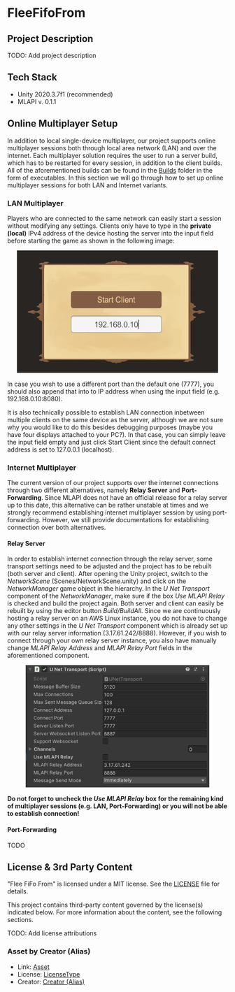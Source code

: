 # FleeFifoFrom

## Project Description

TODO: Add project description

## Tech Stack

* Unity 2020.3.7f1 (recommended)
* MLAPI v. 0.1.1

## Online Multiplayer Setup

In addition to local single-device multiplayer, our project supports online multiplayer sessions both through local area network (LAN) and over the internet. Each multiplayer solution requires the user to run a server build, which has to be restarted for every session, in addition to the client builds. All of the aforementioned builds can be found in the [Builds]() folder in the form of executables. In this section we will go through how to set up online multiplayer sessions for both LAN and Internet variants. 

### LAN Multiplayer

Players who are connected to the same network can easily start a session without modifying any settings. Clients only have to type in the **private (local)** IPv4 address of the device hosting the server into the input field before starting the game as shown in the following image:

<p align="center">
  <img width="460" height="280" src=https://github.com/metul/FleeFifoFrom/blob/networking_merge/Docs/ConnectionUI_Filled.PNG "Connection UI">
</p>


In case you wish to use a different port than the default one (7777), you should also append that into to IP address when using the input field (e.g. 192.168.0.10:8080).

It is also technically possible to establish LAN connection inbetween multiple clients on the same device as the server, although we are not sure why you would like to do this besides debugging purposes (maybe you have four displays attached to your PC?). In that case, you can simply leave the input field empty and just click Start Client since the default connect address is set to 127.0.0.1 (localhost).

### Internet Multiplayer

The current version of our project supports over the internet connections through two different alternatives, namely **Relay Server** and **Port-Forwarding**. Since MLAPI does not have an official release for a relay server up to this date, this alternative can be rather unstable at times and we strongly recommend establishing internet multiplayer session by using port-forwarding. However, we still provide documentations for establishing connection over both alternatives.

#### Relay Server

In order to establish internet connection through the relay server, some transport settings need to be adjusted and the project has to be rebuilt (both server and client). After opening the Unity project, switch to the *NetworkScene* (Scenes/NetworkScene.unity) and click on the *NetworkManager* game object in the hierarchy. In the *U Net Transport* component of the *NetworkManager*, make sure if the box *Use MLAPI Relay* is checked and build the project again. Both server and client can easily be rebuilt by using the editor button *Build/BuildAll*. Since we are continuously hosting a relay server on an AWS Linux instance, you do not have to change any other settings in the *U Net Transport* component which is already set up with our relay server information (3.17.61.242/8888). However, if you wish to connect through your own relay server instance, you also have manually change *MLAPI Relay Address* and *MLAPI Relay Port* fields in the aforementioned component. 

<p align="center">
  <img width="420" height="280" src=https://github.com/metul/FleeFifoFrom/blob/networking_merge/Docs/UNetTransport.PNG "Transport Settings">
</p>

**Do not forget to uncheck the *Use MLAPI Relay* box for the remaining kind of multiplayer sessions (e.g. LAN, Port-Forwarding) or you will not be able to establish connection!**

#### Port-Forwarding

TODO

## License & 3rd Party Content

"Flee FiFo From" is licensed under a MIT license. See the [LICENSE](LICENSE) file for details.

This project contains third-party content governed by the license(s) indicated below. For more information about the content, see the following sections.

TODO: Add license attributions

### Asset by Creator (Alias)

 * Link: [Asset]()
 * License: [LicenseType]()
 * Creator: [Creator (Alias)]()

